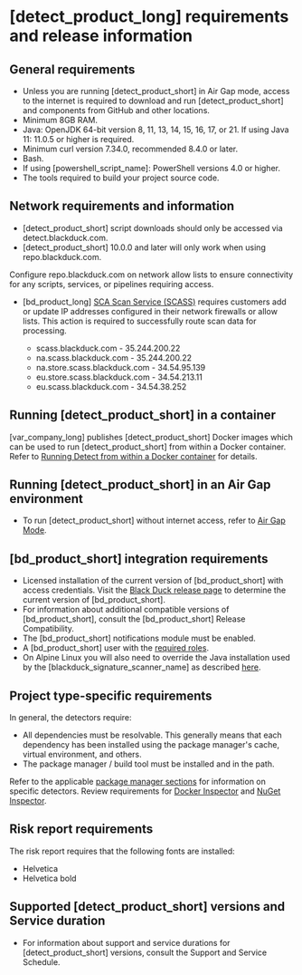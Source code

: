 # [detect_product_long] requirements and release information

## General requirements

* Unless you are running [detect_product_short] in Air Gap mode, access to the internet is required to download and run [detect_product_short] and components from GitHub and other locations.   
* Minimum 8GB RAM.
* Java: OpenJDK 64-bit version 8, 11, 13, 14, 15, 16, 17, or 21. If using Java 11: 11.0.5 or higher is required.
* Minimum curl version 7.34.0, recommended 8.4.0 or later.
* Bash.
* If using [powershell_script_name]: PowerShell versions 4.0 or higher.
* The tools required to build your project source code.

## Network requirements and information

* [detect_product_short] script downloads should only be accessed via detect.blackduck.com.
* [detect_product_short] 10.0.0 and later will only work when using repo.blackduck.com. 

<note type="tip">Configure repo.blackduck.com on network allow lists to ensure connectivity for any scripts, services, or pipelines requiring access.</note>

* [bd_product_long] [SCA Scan Service (SCASS)](https://community.blackduck.com/s/question/0D5Uh00000O2ZSYKA3/black-duck-sca-new-ip-address-requirements-for-2025) requires customers add or update IP addresses configured in their network firewalls or allow lists. This action is required to successfully route scan data for processing.

	* scass.blackduck.com - 35.244.200.22
	* na.scass.blackduck.com - 35.244.200.22
	* na.store.scass.blackduck.com - 34.54.95.139
	* eu.store.scass.blackduck.com - 34.54.213.11
	* eu.scass.blackduck.com - 34.54.38.252
	
## Running [detect_product_short] in a container

[var_company_long] publishes [detect_product_short] Docker images which can be used to run [detect_product_short] from within a Docker container. Refer to [Running Detect from within a Docker container](../runningdetect/runincontainer.md) for details.

## Running [detect_product_short] in an Air Gap environment

* To run [detect_product_short] without internet access, refer to [Air Gap Mode](../downloadingandinstalling/airgap.md).

## [bd_product_short] integration requirements

* Licensed installation of the current version of [bd_product_short] with access credentials.
Visit the [Black Duck release page](https://github.com/blackducksoftware/hub/releases) to determine the current version of [bd_product_short].
* For information about additional compatible versions of [bd_product_short], consult the
<xref href="Black-Duck-Release-Compatibility.dita" scope="peer"> [bd_product_short] Release Compatibility.<data name="facets" value="pubname=blackduck-compatibility"/>
* The [bd_product_short] notifications module must be enabled.
* A [bd_product_short] user with the [required roles](usersandroles.md).
* On Alpine Linux you will also need to override the Java installation used by the [blackduck_signature_scanner_name] as
described [here](../troubleshooting/solutions.md#ariaid-title29).

## Project type-specific requirements

In general, the detectors require:

* All dependencies must be resolvable. This generally means that each dependency has been installed using the package manager's cache, virtual environment, and others.
* The package manager / build tool must be installed and in the path.

Refer to the applicable [package manager sections](../packagemgrs/overview.md) for information on specific detectors. 
<note type="important">Review requirements for [Docker Inspector](../packagemgrs/docker/intro.md) and [NuGet Inspector](../packagemgrs/nuget.md).</note>

## Risk report requirements

The risk report requires that the following fonts are installed:

* Helvetica
* Helvetica bold

## Supported [detect_product_short] versions and Service duration

* For information about support and service durations for [detect_product_short] versions, consult the
<xref href="Support-and-Service-Schedule.dita" scope="peer"> Support and Service Schedule.<data name="facets" value="pubname=blackduck-compatibility"/>
